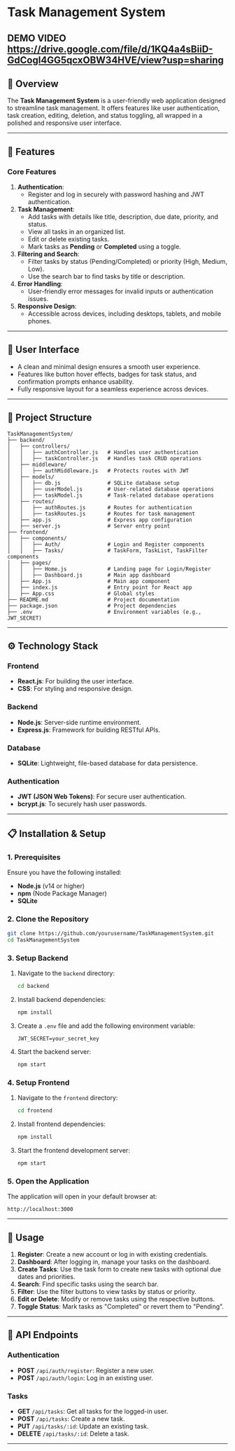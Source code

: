 # **Task Management System**

## **DEMO VIDEO** https://drive.google.com/file/d/1KQ4a4sBiiD-GdCogI4GG5qcxOBW34HVE/view?usp=sharing
## **🚀 Overview**
The **Task Management System** is a user-friendly web application designed to streamline task management. It offers features like user authentication, task creation, editing, deletion, and status toggling, all wrapped in a polished and responsive user interface.

---

## **🌟 Features**
### **Core Features**
1. **Authentication**:
   - Register and log in securely with password hashing and JWT authentication.
2. **Task Management**:
   - Add tasks with details like title, description, due date, priority, and status.
   - View all tasks in an organized list.
   - Edit or delete existing tasks.
   - Mark tasks as **Pending** or **Completed** using a toggle.
3. **Filtering and Search**:
   - Filter tasks by status (Pending/Completed) or priority (High, Medium, Low).
   - Use the search bar to find tasks by title or description.
4. **Error Handling**:
   - User-friendly error messages for invalid inputs or authentication issues.
5. **Responsive Design**:
   - Accessible across devices, including desktops, tablets, and mobile phones.

---

## **🎨 User Interface**
- A clean and minimal design ensures a smooth user experience.
- Features like button hover effects, badges for task status, and confirmation prompts enhance usability.
- Fully responsive layout for a seamless experience across devices.

---

## **📂 Project Structure**

```
TaskManagementSystem/
├── backend/
│   ├── controllers/
│   │   ├── authController.js   # Handles user authentication
│   │   ├── taskController.js   # Handles task CRUD operations
│   ├── middleware/
│   │   ├── authMiddleware.js   # Protects routes with JWT
│   ├── models/
│   │   ├── db.js               # SQLite database setup
│   │   ├── userModel.js        # User-related database operations
│   │   ├── taskModel.js        # Task-related database operations
│   ├── routes/
│   │   ├── authRoutes.js       # Routes for authentication
│   │   ├── taskRoutes.js       # Routes for task management
│   ├── app.js                  # Express app configuration
│   ├── server.js               # Server entry point
├── frontend/
│   ├── components/
│   │   ├── Auth/               # Login and Register components
│   │   ├── Tasks/              # TaskForm, TaskList, TaskFilter components
│   ├── pages/
│   │   ├── Home.js             # Landing page for Login/Register
│   │   ├── Dashboard.js        # Main app dashboard
│   ├── App.js                  # Main app component
│   ├── index.js                # Entry point for React app
│   ├── App.css                 # Global styles
├── README.md                   # Project documentation
├── package.json                # Project dependencies
├── .env                        # Environment variables (e.g., JWT_SECRET)
```

---

## **⚙️ Technology Stack**

### **Frontend**
- **React.js**: For building the user interface.
- **CSS**: For styling and responsive design.

### **Backend**
- **Node.js**: Server-side runtime environment.
- **Express.js**: Framework for building RESTful APIs.

### **Database**
- **SQLite**: Lightweight, file-based database for data persistence.

### **Authentication**
- **JWT (JSON Web Tokens)**: For secure user authentication.
- **bcrypt.js**: To securely hash user passwords.

---

## **📋 Installation & Setup**

### **1. Prerequisites**
Ensure you have the following installed:
- **Node.js** (v14 or higher)
- **npm** (Node Package Manager)
- **SQLite**

### **2. Clone the Repository**
```bash
git clone https://github.com/yourusername/TaskManagementSystem.git
cd TaskManagementSystem
```

### **3. Setup Backend**
1. Navigate to the `backend` directory:
   ```bash
   cd backend
   ```
2. Install backend dependencies:
   ```bash
   npm install
   ```
3. Create a `.env` file and add the following environment variable:
   ```env
   JWT_SECRET=your_secret_key
   ```
4. Start the backend server:
   ```bash
   npm start
   ```

### **4. Setup Frontend**
1. Navigate to the `frontend` directory:
   ```bash
   cd frontend
   ```
2. Install frontend dependencies:
   ```bash
   npm install
   ```
3. Start the frontend development server:
   ```bash
   npm start
   ```

### **5. Open the Application**
The application will open in your default browser at:
```
http://localhost:3000
```

---

## **🚀 Usage**

1. **Register**: Create a new account or log in with existing credentials.
2. **Dashboard**: After logging in, manage your tasks on the dashboard.
3. **Create Tasks**: Use the task form to create new tasks with optional due dates and priorities.
4. **Search**: Find specific tasks using the search bar.
5. **Filter**: Use the filter buttons to view tasks by status or priority.
6. **Edit or Delete**: Modify or remove tasks using the respective buttons.
7. **Toggle Status**: Mark tasks as "Completed" or revert them to "Pending".

---

## **📡 API Endpoints**

### **Authentication**
- **POST** `/api/auth/register`: Register a new user.
- **POST** `/api/auth/login`: Log in an existing user.

### **Tasks**
- **GET** `/api/tasks`: Get all tasks for the logged-in user.
- **POST** `/api/tasks`: Create a new task.
- **PUT** `/api/tasks/:id`: Update an existing task.
- **DELETE** `/api/tasks/:id`: Delete a task.

---
